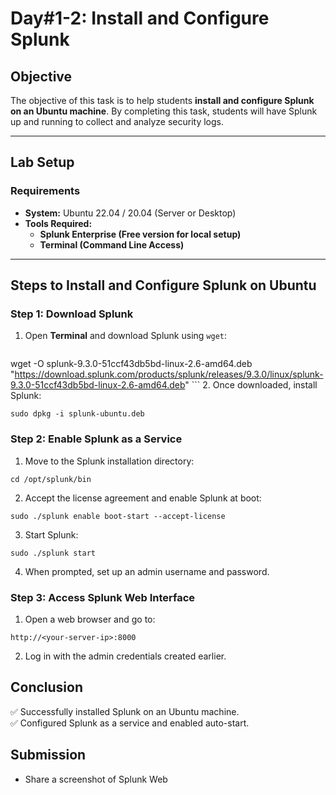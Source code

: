 # **Day#1-2: Install and Configure Splunk**

## **Objective**  
The objective of this task is to help students **install and configure Splunk on an Ubuntu machine**. By completing this task, students will have Splunk up and running to collect and analyze security logs.

---

## **Lab Setup**  
### **Requirements**  
- **System:** Ubuntu 22.04 / 20.04 (Server or Desktop)  
- **Tools Required:**  
  - **Splunk Enterprise (Free version for local setup)**  
  - **Terminal (Command Line Access)**  

---

## **Steps to Install and Configure Splunk on Ubuntu**

### **Step 1: Download Splunk**
1. Open **Terminal** and download Splunk using `wget`:

   ```
  wget -O splunk-9.3.0-51ccf43db5bd-linux-2.6-amd64.deb 
  "https://download.splunk.com/products/splunk/releases/9.3.0/linux/splunk-9.3.0-51ccf43db5bd-linux-2.6-amd64.deb"
    ```
2. Once downloaded, install Splunk:
```
sudo dpkg -i splunk-ubuntu.deb
```

### Step 2: Enable Splunk as a Service
1. Move to the Splunk installation directory:
```
cd /opt/splunk/bin
```
2. Accept the license agreement and enable Splunk at boot:
```
sudo ./splunk enable boot-start --accept-license
```
3. Start Splunk:
```
sudo ./splunk start
```
4. When prompted, set up an admin username and password.

### Step 3: Access Splunk Web Interface
1. Open a web browser and go to:
```
http://<your-server-ip>:8000
```
2. Log in with the admin credentials created earlier.
   

## Conclusion
✅ Successfully installed Splunk on an Ubuntu machine.  
✅ Configured Splunk as a service and enabled auto-start.  


## Submission
- Share a screenshot of Splunk Web 
